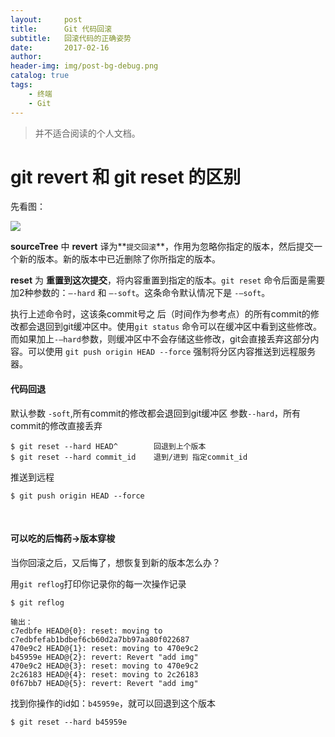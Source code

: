 ```yaml
---
layout:     post
title:      Git 代码回滚
subtitle:   回滚代码的正确姿势
date:       2017-02-16
author:     
header-img: img/post-bg-debug.png
catalog: true
tags:
    - 终端
    - Git
---
```



>并不适合阅读的个人文档。

# **git revert** 和 **git reset** 的区别
 先看图：

![](https://ww3.sinaimg.cn/large/006tNbRwgy1fcr9tu6vdjj30t30ez0y8.jpg)

**sourceTree** 中 **revert** 译为**`提交回滚`**，作用为忽略你指定的版本，然后提交一个新的版本。新的版本中已近删除了你所指定的版本。

**reset** 为 **重置到这次提交**，将内容重置到指定的版本。`git reset` 命令后面是需要加2种参数的：`–-hard` 和 `–-soft`。这条命令默认情况下是 `-–soft`。

执行上述命令时，这该条commit号之 后（时间作为参考点）的所有commit的修改都会退回到git缓冲区中。使用`git status` 命令可以在缓冲区中看到这些修改。而如果加上`-–hard`参数，则缓冲区中不会存储这些修改，git会直接丢弃这部分内容。可以使用 `git push origin HEAD --force` 强制将分区内容推送到远程服务器。


#### 代码回退 

默认参数 `-soft`,所有commit的修改都会退回到git缓冲区
参数`--hard`，所有commit的修改直接丢弃

	$ git reset --hard HEAD^ 		回退到上个版本
	$ git reset --hard commit_id	退到/进到 指定commit_id
推送到远程	

	$ git push origin HEAD --force


​	
#### 可以吃的后悔药->版本穿梭

当你回滚之后，又后悔了，想恢复到新的版本怎么办？

用`git reflog`打印你记录你的每一次操作记录

	$ git reflog
	
	输出：
	c7edbfe HEAD@{0}: reset: moving to c7edbfefab1bdbef6cb60d2a7bb97aa80f022687
	470e9c2 HEAD@{1}: reset: moving to 470e9c2
	b45959e HEAD@{2}: revert: Revert "add img"
	470e9c2 HEAD@{3}: reset: moving to 470e9c2
	2c26183 HEAD@{4}: reset: moving to 2c26183
	0f67bb7 HEAD@{5}: revert: Revert "add img"

找到你操作的id如：`b45959e`，就可以回退到这个版本
	
	$ git reset --hard b45959e



